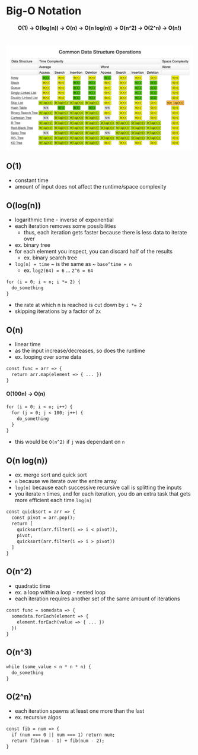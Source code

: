 # Big-O Notation

<h4 align="center">O(1)  ->  O(log(n))  ->  O(n)  ->  O(n log(n))  ->  O(n^2)  ->  O(2^n)  ->  O(n!)</h4>

#

![](./big-0.png)

## O(1)
 * constant time
 * amount of input does not affect the runtime/space complexity 

## O(log(n))
  * logarithmic time - inverse of exponential 
  * each iteration removes some possibilities
    * thus, each iteration gets faster because there is less data to iterate over
  * ex. binary tree
  * for each element you inspect, you can discard half of the results
    * ex. binary search tree
  * `log(n) = time` ~ is the same as ~ `base^time = n`
    * ex. `log2(64) = 6` ... `2^6 = 64`
  ```
  for (i = 0; i < n; i *= 2) {
    do_something
  }
  ```
  * the rate at which n is reached is cut down by `i *= 2`
  * skipping iterations by a factor of `2x`

## O(n)
  * linear time
  * as the input increase/decreases, so does the runtime
  * ex. looping over some data
  ```
  const func = arr => {
    return arr.map(element => { ... })
  }
  ```
  #### O(100n) -> O(n)
  ```
  for (i = 0; i < n; i++) {
    for (j = 0; j < 100; j++) {
      do_something
    }
  }
  ```
  * this would be `O(n^2)` if `j` was dependant on `n`

## O(n log(n))
  * ex. merge sort and quick sort
  * `n` because we iterate over the entire array
  * `log(n)` because each successive recursive call is splitting the inputs 
  * you iterate `n` times, and for each iteration, you do an extra task that gets more efficient each time `log(n)`
  ```
  const quicksort = arr => {
    const pivot = arr.pop();
    return [
      quicksort(arr.filter(i => i < pivot)),
      pivot,
      quicksort(arr.filter(i => i > pivot))
    ]
  }
  ```

## O(n^2)
  * quadratic time
  * ex. a loop within a loop - nested loop
  * each iteration requires another set of the same amount of iterations
  ```
  const func = somedata => {
    somedata.forEach(element => {
      element.forEach(value => { ... })
    })
  }
  ```

## O(n^3)
  ```
  while (some_value < n * n * n) {
    do_something
  }
  ```

## O(2^n)
  * each iteration spawns at least one more than the last
  * ex. recursive algos
  ```
  const fib = num => {
    if (num === 0 || num === 1) return num;
    return fib(num - 1) + fib(num - 2);
  }
  ```

